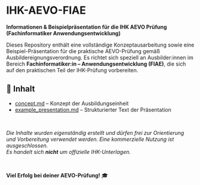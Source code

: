 # IHK-AEVO-FIAE

**Informationen & Beispielpräsentation für die IHK AEVO Prüfung (Fachinformatiker Anwendungsentwicklung)**

Dieses Repository enthält eine vollständige Konzeptausarbeitung sowie eine Beispiel-Präsentation für die praktische AEVO-Prüfung gemäß Ausbildereignungsverordnung. Es richtet sich speziell an Ausbilder:innen im Bereich **Fachinformatiker:in – Anwendungsentwicklung (FIAE)**, die sich auf den praktischen Teil der IHK-Prüfung vorbereiten.

## 📄 Inhalt

- [concept.md](./concept.md) – Konzept der Ausbildungseinheit
- [example_presentation.md](./example_presentation.md) – Strukturierter Text der Präsentation

<br/>

*Die Inhalte wurden eigenständig erstellt und dürfen frei zur Orientierung und Vorbereitung verwendet werden. Eine kommerzielle Nutzung ist ausgeschlossen.  
Es handelt sich **nicht** um offizielle IHK-Unterlagen.*

<br/>

**Viel Erfolg bei deiner AEVO-Prüfung!** 🎓

